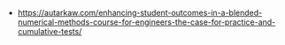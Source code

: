   - https://autarkaw.com/enhancing-student-outcomes-in-a-blended-numerical-methods-course-for-engineers-the-case-for-practice-and-cumulative-tests/